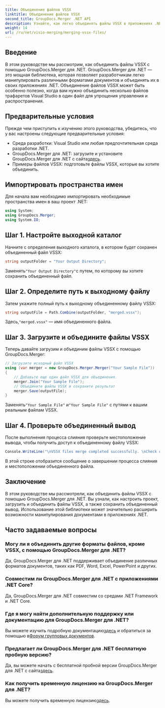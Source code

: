 ```yaml
---
title: Объединение файлов VSSX
linktitle: Объединение файлов VSSX
second_title: GroupDocs.Merger .NET API
description: Узнайте, как легко объединять файлы VSSX в приложениях .NET с помощью GroupDocs.Merger, повышая эффективность управления документами.
weight: 14
url: /ru/net/visio-merging/merging-vssx-files/
---
```

## Введение
В этом руководстве мы рассмотрим, как объединить файлы VSSX с помощью GroupDocs.Merger для .NET. GroupDocs.Merger для .NET — это мощная библиотека, которая позволяет разработчикам легко манипулировать различными форматами документов и объединять их в своих приложениях .NET. Объединение файлов VSSX может быть особенно полезно, когда вам нужно объединить несколько файлов трафаретов Visual Studio в один файл для упрощения управления и распространения.
## Предварительные условия
Прежде чем приступить к изучению этого руководства, убедитесь, что у вас настроены следующие предварительные условия:
- Среда разработки: Visual Studio или любая предпочтительная среда разработки .NET.
-  GroupDocs.Merger для .NET: загрузите и установите GroupDocs.Merger для .NET с сайта[здесь](https://releases.groupdocs.com/merger/net/).
- Примеры файлов VSSX: подготовьте файлы VSSX, которые вы хотите объединить.

## Импортировать пространства имен
Для начала вам необходимо импортировать необходимые пространства имен в ваш проект .NET:
```csharp
using System; 
using GroupDocs.Merger;
using System.IO;
```
## Шаг 1. Настройте выходной каталог
Начните с определения выходного каталога, в котором будет сохранен объединенный файл VSSX:
```csharp
string outputFolder = "Your Output Directory";
```
 Заменять`"Your Output Directory"`с путем, по которому вы хотите сохранить объединенный файл.
## Шаг 2. Определите путь к выходному файлу
Затем укажите полный путь к выходному объединенному файлу VSSX:
```csharp
string outputFile = Path.Combine(outputFolder, "merged.vssx");
```
 Здесь,`"merged.vssx"` — имя объединенного файла.
## Шаг 3. Загрузите и объедините файлы VSSX
Теперь давайте загрузим и объединим файлы VSSX с помощью GroupDocs.Merger:
```csharp
// Загрузите исходный файл VSSX
using (var merger = new GroupDocs.Merger.Merger("Your Sample File"))
{
    // Добавьте еще один файл VSSX для объединения.
    merger.Join("Your Sample File");
    // Объедините файлы VSSX и сохраните результат
    merger.Save(outputFile);
}
```
 Заменять`"Your Sample File"` и`"Your Sample File"` с путями к вашим реальным файлам VSSX.
## Шаг 4. Проверьте объединенный вывод
После выполнения процесса слияния проверьте местоположение вывода, чтобы получить доступ к объединенному файлу VSSX:
```csharp
Console.WriteLine("\nVSSX files merge completed successfully. \nCheck output in {0}", outputFolder);
```
В этой строке отобразится сообщение о завершении процесса слияния и местоположении объединенного файла.

## Заключение
В этом руководстве мы рассмотрели, как объединить файлы VSSX с помощью GroupDocs.Merger для .NET. Вы узнали, как настроить проект, загрузить и объединить файлы VSSX, а также сохранить объединенный вывод. Использование этой библиотеки может значительно расширить возможности манипулирования документами в приложениях .NET.

## Часто задаваемые вопросы
### Могу ли я объединить другие форматы файлов, кроме VSSX, с помощью GroupDocs.Merger для .NET?
Да, GroupDocs.Merger для .NET поддерживает объединение различных форматов документов, таких как PDF, Word, Excel, PowerPoint и других.
### Совместим ли GroupDocs.Merger для .NET с приложениями .NET Core?
Да, GroupDocs.Merger для .NET совместим со средами .NET Framework и .NET Core.
### Где я могу найти дополнительную поддержку или документацию для GroupDocs.Merger для .NET?
 Вы можете изучить подробную документацию[здесь](https://tutorials.groupdocs.com/merger/net/) и обратиться за помощью в[Форум групповых документов](https://forum.groupdocs.com/c/merger/32).
### Предлагает ли GroupDocs.Merger для .NET бесплатную пробную версию?
 Да, вы можете начать с бесплатной пробной версии GroupDocs.Merger для .NET с сайта[здесь](https://releases.groupdocs.com/).
### Как получить временную лицензию на GroupDocs.Merger для .NET?
 Вы можете получить временную лицензию[здесь](https://purchase.groupdocs.com/temporary-license/).
